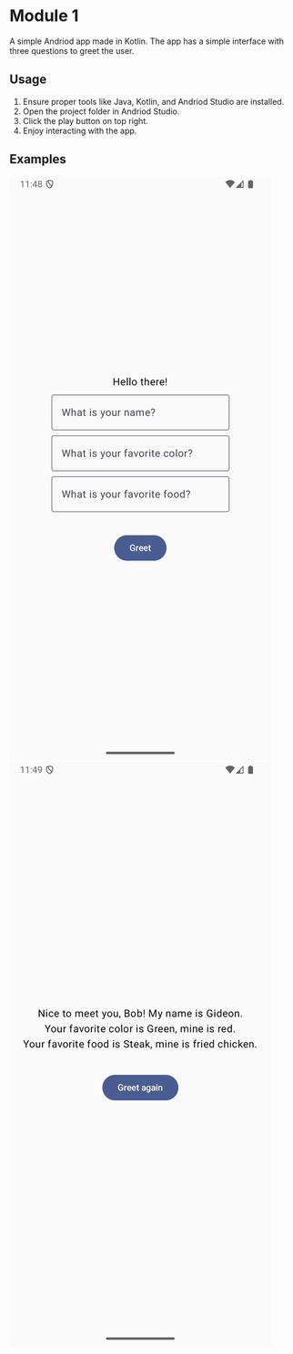 # Module 1
A simple Andriod app made in Kotlin. The app has a simple interface with three questions to greet the user.

## Usage
1. Ensure proper tools like Java, Kotlin, and Andriod Studio are installed. 
2. Open the project folder in Andriod Studio.
3. Click the play button on top right.
4. Enjoy interacting with the app.

## Examples
![](./example_one.png)
![](./example_two.png)